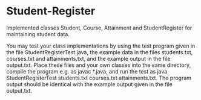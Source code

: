 # Student-Register

Implemented classes Student, Course, Attainment and StudentRegister for maintaining student data. 

You may test your class implementations by using the test program given in the file StudentRegisterTest.java, 
the example data in the files students.txt, courses.txt and attainments.txt, and the example output in the file output.txt. 
Place these files and your own classes into the same directory, compile the program e.g. as javac *.java, and run the test 
as java StudentRegisterTest students.txt courses.txt attainments.txt. The program output should be identical with the example output given in the file output.txt.
